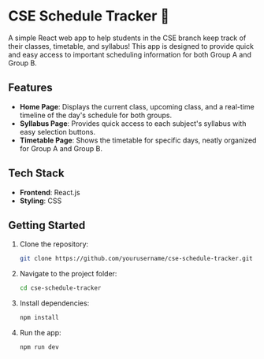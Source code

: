 # CSE Schedule Tracker 🚀

A simple React web app to help students in the CSE branch keep track of their classes, timetable, and syllabus! This app is designed to provide quick and easy access to important scheduling information for both Group A and Group B.

## Features

- **Home Page**: Displays the current class, upcoming class, and a real-time timeline of the day's schedule for both groups.
- **Syllabus Page**: Provides quick access to each subject's syllabus with easy selection buttons.
- **Timetable Page**: Shows the timetable for specific days, neatly organized for Group A and Group B.

## Tech Stack

- **Frontend**: React.js
- **Styling**: CSS

## Getting Started

1. Clone the repository:
    ```bash
    git clone https://github.com/yourusername/cse-schedule-tracker.git
    ```
2. Navigate to the project folder:
    ```bash
    cd cse-schedule-tracker
    ```
3. Install dependencies:
    ```bash
    npm install
    ```
4. Run the app:
    ```bash
    npm run dev
    ```
